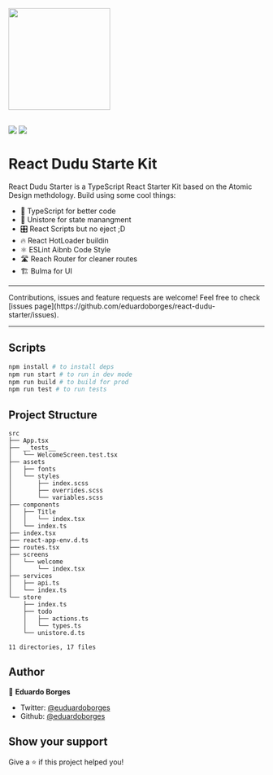 
<p align="center">

<img src="https://upload.wikimedia.org/wikipedia/commons/thumb/a/a7/React-icon.svg/1200px-React-icon.svg.png" width="200" align="center" /><br><br>

<img src="https://img.shields.io/badge/version-3.2.1-blue.svg?cacheSeconds=2592000">
<a href="https://twitter.com/euduardoborges"><img src="https://img.shields.io/twitter/follow/euduardoborges.svg?style=social"/></a>

</p>

# React Dudu Starte Kit

React Dudu Starter is a TypeScript React Starter Kit based on the Atomic Design methdology. Build using some cool things:


- 🍴 TypeScript for better code
- 👜 Unistore for state manangment
- 🎛 React Scripts but no eject ;D
- 🔥 React HotLoader buildin
- ⚛ ESLint Aibnb Code Style
- 🛣 Reach Router for cleaner routes
- 🏗 Bulma for UI 


<hr>
Contributions, issues and feature requests are welcome! Feel free to check [issues page](https://github.com/eduardoborges/react-dudu-starter/issues).
<hr>

## Scripts

```sh
npm install # to install deps
npm run start # to run in dev mode
npm run build # to build for prod
npm run test # to run tests
```

## Project Structure

```
src
├── App.tsx
├── __tests__
│   └── WelcomeScreen.test.tsx
├── assets
│   ├── fonts
│   └── styles
│       ├── index.scss
│       ├── overrides.scss
│       └── variables.scss
├── components
│   ├── Title
│   │   └── index.tsx
│   └── index.ts
├── index.tsx
├── react-app-env.d.ts
├── routes.tsx
├── screens
│   └── welcome
│       └── index.tsx
├── services
│   ├── api.ts
│   └── index.ts
└── store
    ├── index.ts
    ├── todo
    │   ├── actions.ts
    │   └── types.ts
    └── unistore.d.ts

11 directories, 17 files
```


## Author

👤 **Eduardo Borges**

* Twitter: [@euduardoborges](https://twitter.com/euduardoborges)
* Github: [@eduardoborges](https://github.com/eduardoborges)



## Show your support

Give a ⭐️ if this project helped you!